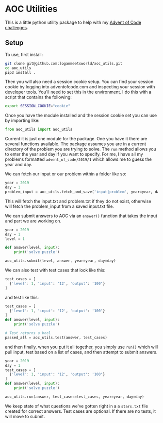 # AOC Utilities

This is a little python utility package to help with my [Advent of Code challenges](https://github.com/loganmeetsworld/advent-of-code).

## Setup

To use, first install:

```bash
git clone git@github.com:loganmeetsworld/aoc_utils.git
cd aoc_utils
pip3 install .
```

Then you will also need a session cookie setup. You can find your session cookie by logging into adventofcode.com and inspecting your session with developer tools. You'll need to set this in the environment. I do this with a script that contains the following:

```bash
export SESSION_COOKIE="cookie"
```

Once you have the module installed and the session cookie set you can use by importing like:

```python
from aoc_utils import aoc_utils
```

Current it is just one module for the package. One you have it there are several functions available. The package assumes you are in a current directory of the problem you are trying to solve. The `run` method allows you to enter the year and day if you want to specify. For me, I have all my problems formatted `advent_of_code/2019/1` which allows me to guess the year and day.

We can fetch our input or our problem within a folder like so:

```python
year = 2019
day = 1
problem_input = aoc_utils.fetch_and_save('input|problem', year=year, day=day)
```

This will fetch the input.txt and problem.txt if they do not exist, otherwise will fetch the problem_input from a saved input.txt file.

We can submit answers to AOC via an `answer()` function that takes the input and part we are working on.

```python
year = 2019
day = 1
level = 1

def answer(level, input):
    print('solve puzzle')

aoc_utils.submit(level, answer, year=year, day=day)
```

We can also test with test cases that look like this:

```python
test_cases = [
  {'level': 1, 'input': '12', 'output': '100'}
]
```

and test like this:

```python
test_cases = [
  {'level': 1, 'input': '12', 'output': '100'}
]
def answer(level, input):
    print('solve puzzle')

# Test returns a bool
passed_all = aoc_utils.test(answer, test_cases)
```

and then finally, when you put it all together, you simply use `run()` which will pull input, test based on a list of cases, and then attempt to submit answers.

```python
year = 2019
day = 1
test_cases = [
  {'level': 1, 'input': '12', 'output': '100'}
]
def answer(level, input):
    print('solve puzzle')

aoc_utils.run(answer, test_cases=test_cases, year=year, day=day)
```

We keep state of what questions we've gotten right in a a `stars.txt` file created for correct answers. Test cases are optional. If there are no tests, it will move to submit.
